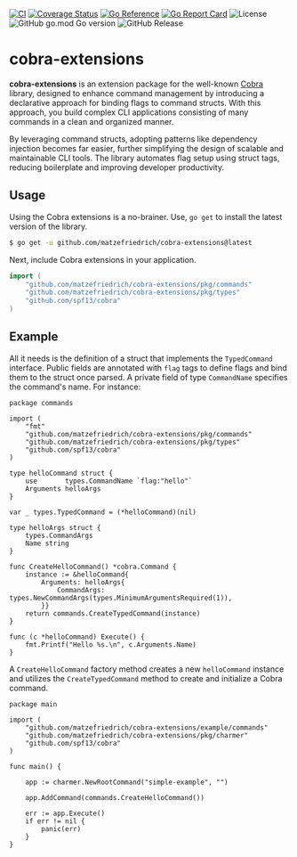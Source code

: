[![CI](https://github.com/matzefriedrich/cobra-extensions/actions/workflows/go.yml/badge.svg)](https://github.com/matzefriedrich/cobra-extensions/actions/workflows/go.yml)
[![Coverage Status](https://coveralls.io/repos/github/matzefriedrich/cobra-extensions/badge.svg)](https://coveralls.io/github/matzefriedrich/cobra-extensions)
[![Go Reference](https://pkg.go.dev/badge/github.com/matzefriedrich/cobra-extensions.svg)](https://pkg.go.dev/github.com/matzefriedrich/cobra-extensions)
[![Go Report Card](https://goreportcard.com/badge/github.com/matzefriedrich/cobra-extensions)](https://goreportcard.com/report/github.com/matzefriedrich/cobra-extensions)
![License](https://img.shields.io/github/license/matzefriedrich/cobra-extensions)
![GitHub go.mod Go version](https://img.shields.io/github/go-mod/go-version/matzefriedrich/cobra-extensions)
![GitHub Release](https://img.shields.io/github/v/release/matzefriedrich/cobra-extensions?include_prereleases)

# cobra-extensions

**cobra-extensions** is an extension package for the well-known [Cobra](https://github.com/spf13/cobra) library, designed to enhance command management by introducing a declarative approach for binding flags to command structs. With this approach, you build complex CLI applications consisting of many commands in a clean and organized manner.

By leveraging command structs, adopting patterns like dependency injection becomes far easier, further simplifying the design of scalable and maintainable CLI tools. The library automates flag setup using struct tags, reducing boilerplate and improving developer productivity.


## Usage

Using the Cobra extensions is a no-brainer. Use, `go get` to install the latest version of the library.

````bash
$ go get -u github.com/matzefriedrich/cobra-extensions@latest
````

Next, include Cobra extensions in your application.

````go
import (
	"github.com/matzefriedrich/cobra-extensions/pkg/commands"
	"github.com/matzefriedrich/cobra-extensions/pkg/types"
	"github.com/spf13/cobra"
)
````

## Example

All it needs is the definition of a struct that implements the `TypedCommand` interface. Public fields are annotated with `flag` tags to define flags and bind them to the struct once parsed. A private field of type `CommandName` specifies the command's name. For instance:

````golang
package commands

import (
	"fmt"
	"github.com/matzefriedrich/cobra-extensions/pkg/commands"
	"github.com/matzefriedrich/cobra-extensions/pkg/types"
	"github.com/spf13/cobra"
)

type helloCommand struct {
	use       types.CommandName `flag:"hello"`
	Arguments helloArgs
}

var _ types.TypedCommand = (*helloCommand)(nil)

type helloArgs struct {
	types.CommandArgs
	Name string
}

func CreateHelloCommand() *cobra.Command {
	instance := &helloCommand{
		Arguments: helloArgs{
			CommandArgs: types.NewCommandArgs(types.MinimumArgumentsRequired(1)),
		}}
	return commands.CreateTypedCommand(instance)
}

func (c *helloCommand) Execute() {
	fmt.Printf("Hello %s.\n", c.Arguments.Name)
}

````

A `CreateHelloCommand` factory method creates a new `helloCommand` instance and utilizes the `CreateTypedCommand` method to create and initialize a Cobra command.

````golang
package main

import (
	"github.com/matzefriedrich/cobra-extensions/example/commands"
	"github.com/matzefriedrich/cobra-extensions/pkg/charmer"
	"github.com/spf13/cobra"
)

func main() {

	app := charmer.NewRootCommand("simple-example", "")

	app.AddCommand(commands.CreateHelloCommand())

	err := app.Execute()
	if err != nil {
		panic(err)
	}
}
````